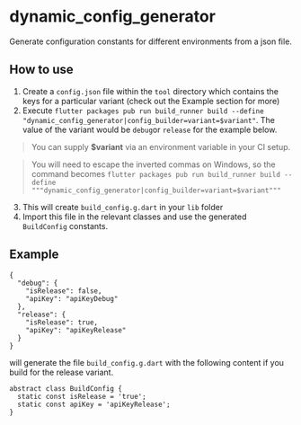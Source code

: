 # dynamic_config_generator

Generate configuration constants for different environments from a json file.

## How to use

1. Create a `config.json` file  within the `tool` directory which contains the keys for a particular variant (check out the Example section for more)
2. Execute `flutter packages pub run build_runner build --define "dynamic_config_generator|config_builder=variant=$variant"`. The value of the variant would be `debug`or `release` for the example below. 
> You can supply **$variant** via an environment variable in your CI setup.

> You will need to escape the inverted commas on Windows, so the command becomes `flutter packages pub run build_runner build --define """dynamic_config_generator|config_builder=variant=$variant"""`


3. This will create `build_config.g.dart` in your `lib` folder
4. Import this file in the relevant classes and use the generated `BuildConfig` constants.

## Example

```
{
  "debug": {
    "isRelease": false,
    "apiKey": "apiKeyDebug"
  },
  "release": {
    "isRelease": true,
    "apiKey": "apiKeyRelease"
  }
}
```

will generate the file `build_config.g.dart` with the following content if you build for the release variant.
```
abstract class BuildConfig {
  static const isRelease = 'true';
  static const apiKey = 'apiKeyRelease';
}
```
